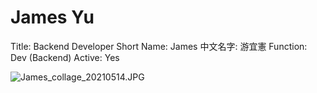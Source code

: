 # James Yu

Title: Backend Developer
Short Name: James
中文名字: 游宜憲
Function: Dev (Backend)
Active: Yes

![James_collage_20210514.JPG](James%20Yu%206b6f8c51ee2548b6a0bf083a21c87a0c/James_collage_20210514.jpg)